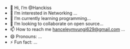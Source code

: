 - 👋 Hi, I’m @Hanckiss
- 👀 I’m interested in Networking ...
- 🌱 I’m currently learning programming...
- 💞️ I’m looking to collaborate on open source...
- 📫 How to reach me hanceleymvungi629@gmail.com ...
- 😄 Pronouns: ...
- ⚡ Fun fact: ...

<!---
Hanckiss/Hanckiss is a ✨ special ✨ repository because its `README.md` (this file) appears on your GitHub profile.
You can click the Preview link to take a look at your changes.
--->
